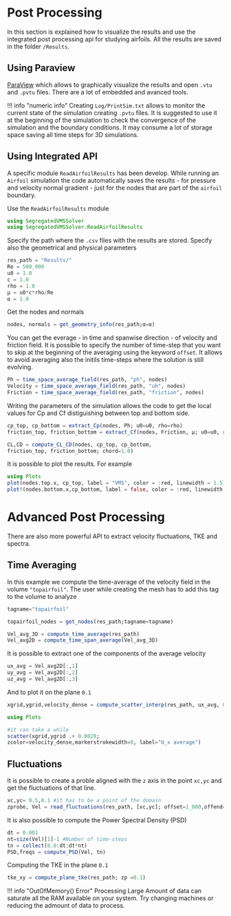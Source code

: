 # Post Processing

In this section is explained how to visualize the results and use the integrated post processing api for studying airfoils. All the results are saved in the folder `/Results`. 

## Using Paraview
[ParaView](https://www.paraview.org/) which allows to graphically visualize the results and open `.vtu` and `.pvtu` files. There are a lot of embedded and avanced tools.

!!! info "numeric info" 
    Creating `Log/PrintSim.txt` allows to monitor the current state of the simulation creating `.pvtu` files.
    It is suggested to use it at the beginning of the simulation to check the convergence of the simulation and the boundary conditions.
    It may consume a lot of storage space saving all time steps for 3D simulations. 

## Using Integrated API
A specific module `ReadAirfoilResults` has been develop. While running an `Airfoil` simulation the code automatically saves the results - for pressure and velocity normal gradient - just for the nodes that are part of the `airfoil` boundary. 

Use the `ReadAirfoilResults` module
```julia
using SegregatedVMSSolver
using SegregatedVMSSolver.ReadAirfoilResults
```

Specify the path where the `.csv` files with the results are stored. 
Specify also the geometrical and physical parameters
```julia
res_path = "Results/"
Re = 500_000
u0 = 1.0
c = 1.0
rho = 1.0
μ = u0*c*rho/Re
α = 1.0
```

Get the nodes and normals
```julia
nodes, normals = get_geometry_info(res_path;α=α)
```
You can get the everage - in time and spanwise direction - of velocity and friction field. It is possible to specify the number of time-step that you want to skip at the beginning of the averaging using the keyword `offset`. It allows to avoid averaging also the initils time-steps where the solution is still evolving.

```julia
Ph = time_space_average_field(res_path, "ph", nodes)
Velocity = time_space_average_field(res_path, "uh", nodes)
Friction = time_space_average_field(res_path, "friction", nodes)
```


Writing the parameters of the simulation allows the code to get the local values for Cp and Cf distiguishing between top and bottom side. 
```julia
cp_top, cp_bottom = extract_Cp(nodes, Ph; u0=u0, rho=rho)
friction_top, friction_bottom = extract_Cf(nodes, Friction, μ; u0=u0, rho=rho)

CL,CD = compute_CL_CD(nodes, cp_top, cp_bottom,
friction_top, friction_bottom; chord=1.0)
```

It is possible to plot the results.
For example

```julia
using Plots
plot(nodes.top.x, cp_top, label = "VMS", color = :red, linewidth = 1.5)
plot!(nodes.bottom.x,cp_bottom, label = false, color = :red, linewidth = 1.5 )
```


# Advanced Post Processing
There are also more powerful API to extract velocity fluctuations, TKE and spectra.

## Time Averaging
In this example we compute the time-average of the velocity field in the volume `"topairfoil"`. The user while creating the mesh has to add this tag to the volume to analyze

```julia
tagname="topairfoil"

topairfoil_nodes = get_nodes(res_path;tagname=tagname)

Vel_avg_3D = compute_time_average(res_path)
Vel_avg2D = compute_time_span_average(Vel_avg_3D)
```

It is possible to extract one of the components of the average velocity
```julia
ux_avg = Vel_avg2D[:,1]
uy_avg = Vel_avg2D[:,2]
uz_avg = Vel_avg2D[:,3]
```
And to plot it on the plane `0.1`

```julia
xgrid,ygrid,velocity_dense = compute_scatter_interp(res_path, ux_avg, 0.1)

using Plots

#it can take a while
scatter(xgrid,ygrid .+ 0.0028;
zcolor=velocity_dense,markerstrokewidth=0, label="U_x average")
```



## Fluctuations

It is possible to create a proble aligned with the `z` axis in the point `xc,yc` and get the fluctuations of that line.

```julia
xc,yc= 0.5,0.1 #it has to be a point of the domain
zprobe, Vel = read_fluctuations(res_path, [xc,yc]; offset=1_000,offend=5_000)
```

It is also possible to compute the Power Spectral Density (PSD)
```julia
dt = 0.001
nt=size(Vel)[1]-1 #Number of time-steps
tn = collect(0.0:dt:dt*nt)
PSD,freqs = compute_PSD(Vel, tn)
```

Computing the TKE in the plane `0.1`
```julia
tke_xy = compute_plane_tke(res_path; zp =0.1)
```



!!! info "OutOfMemory() Error" 
    Processing Large Amount of data can saturate all the RAM available on your system. Try changing machines or reducing the admount of data to process.